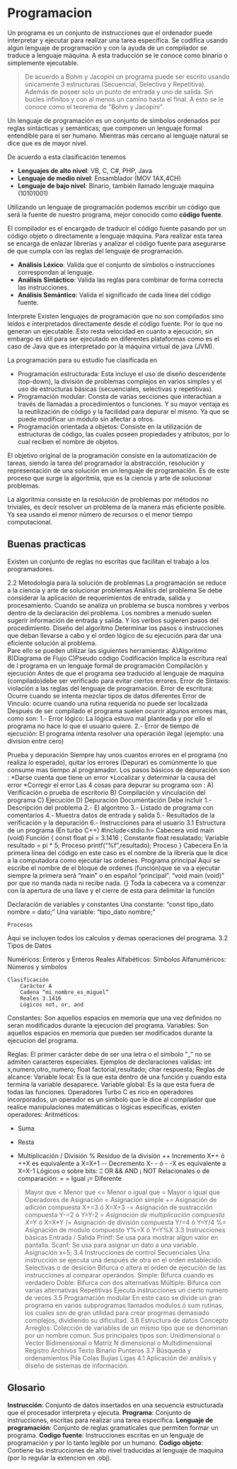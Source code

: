 # Programacion

Un programa es un conjunto de instrucciones que el ordenador puede interpretar y ejecutar para realizar una tarea específica. Se codifica usando algún lenguaje de programación y con la ayuda de un compilador se traduce a lenguaje máquina. A esta traducción se le conoce como binario o simplemente ejecutable.

> De acuerdo a Bohm y Jacopini un programa puede ser escrito usando únicamente 3 estructuras (Secuencial, Selectiva y Repetitiva). Además de poseer solo un punto de entrada y uno de salida. Sin bucles infinitos y con al menos un camino hasta el final. A esto se le conoce como el teorema de "Bohm y Jacopini".

Un lenguaje de programación es un conjunto de símbolos ordenados por reglas sintácticas y semánticas; que componen un lenguaje formal entendible para el ser humano. Mientras más cercano al lenguaje natural se dice que es de mayor nivel. 

De acuerdo a esta clasificación tenemos
- **Lenguajes de alto nivel**: VB, C, C#, PHP, Java
- **Lenguaje de medio nivel**: Ensamblador (MOV 1AX,4CH)
- **Lenguaje de bajo nivel**: Binario, también llamado lenguaje maquina (10101001)


Utilizando un lenguaje de programación podemos escribir un código que será la fuente de nuestro programa, mejor conocido como **código fuente**.

El compilador es el encargado de traducir el código fuente pasando por un código objeto o directamente a lenguaje máquina. Para realizar esta tarea se encarga de enlazar librerías y analizar el código fuente para asegurarse de que cumpla con las reglas del lenguaje de programación.
- **Análisis Léxico**: Valida que el conjunto de símbolos o instrucciones correspondan al lenguaje.
- **Análisis Sintáctico**: Valida las reglas para combinar de forma correcta las instrucciones.
- **Análisis Semántico**: Valida el significado de cada línea del código fuente.

Interprete
Existen lenguajes de programación que no son compilados sino leídos e interpretados directamente desde el código fuente. Por lo que no generan un ejecutable. Esto resta velocidad en cuanto a ejecución, sin embargo es útil para ser ejecutado en diferentes plataformas como es el caso de Java que es interpretado por la máquina virtual de java (JVM).

La programación para su estudio fue clasificada en 
- Programación estructurada: Esta incluye el uso de diseño descendente (top-down), la división de problemas complejos en varios simples y el uso de estructuras básicas (secuenciales, selectivas y repetitivas).
- Programación modular: Consta de varias secciones que interactúan a través de llamadas a procedimientos o funciones. Y su mayor ventaja es la reutilización de código y la facilidad para depurar el mismo. Ya que se puede modificar un módulo sin afectar a otros.
- Programación orientada a objetos: Consiste en la utilización de estructuras de código, las cuales poseen propiedades y atributos; por lo cual reciben el nombre de objetos.

El objetivo original de la programación consiste en la automatización de tareas, siendo la tarea del programador la abstracción, resolución y representación de una solución en un lenguaje de programación. Es de este proceso que surge la algoritmia, que es la ciencia y arte de solucionar problemas.

La algoritmia consiste en la resolución de problemas por métodos no triviales, es decir resolver un problema de la manera más eficiente posible. Ya sea usando el menor número de recursos o el menor tiempo computacional.

## Buenas practicas

Existen un conjunto de reglas no escritas que facilitan el trabajo a los programadores.



2.2 Metodología para la solución de problemas
	La programación se reduce a la ciencia y arte de solucionar problemas
	Análisis del problema
Se debe considerar la aplicación de requerimientos de entrada, salida y procesamiento.
Cuando se analiza un problema se busca nombres y verbos dentro de la declaración del problema.
Los nombres a menudo suelen sugerir información de entrada y salida.
Y los verbos sugieren pasos del procedimiento.
	Diseño del algoritmo
Determinar los pasos o instrucciones que deban llevarse a cabo y el orden lógico de su ejecución para dar una eficiente solución al problema.	
Pare ello se pueden utilizar las siguientes herramientas:
A)Algoritmo
B)Diagrama de Flujo
C)Pseudo código
Codificación
	Implica la escritura real de l programa en un lenguaje formal de programación
	Compilación y ejecución
Antes de que el programa sea traducido al lenguaje de maquina (compilado)debe ser verificado para evitar ciertos errores.
Error de Sintaxis: violación a las reglas del lenguaje de programación.
Error de escritura: Ocurre cuando se intenta mezclar tipos de datos diferentes
Error de Vinculo: ocurre cuando una rutina requerida no puede ser localizada
Después de ser compilado el programa suelen ocurrir algunos errores mas, como son:
1.- Error lógico: La lógica estuvo mal planteada y por ello el programa no hace lo que el usuario quiere.
2.- Error de tiempo de ejecución: El programa intenta resolver una operación ilegal 
(ejemplo: una division entre cero)
	


Prueba y depuración
Siempre hay unos cuantos errores en el programa (no realiza lo esperado), quitar los errores (Depurar) es comúnmente lo que consume mas tiempo al programador.
Los pasos básicos de depuración son :
*Darse cuenta que tiene un error
*Localizar y determinar la causa del error
*Corregir el error
Las 4 cosas para depurar su programa son :
A) Verificación o prueba de escritorio
B) Compilación y vinculación del programa
C) Ejecución
D) Depuración 
	Documentación
	Debe incluir
	1.- Descripción del problema
		2.- El algoritmo 
	3.- Listado de programa con comentarios
		4.- Muestra datos de entrada y salida
	5.- Resultados de la verificación y la depuración
	6.- Instrucciones para el usuario
3.1 Estructura de un programa (En turbo C++)
	#include<stdio.h>    Cabecera 
void main (void) Función
{
const float pi = 3.1416 ; Constante
float resulatado; Variable
resultado = pi * 5; Proceso
printf(“%f”,resultado); Proceso
}
Cabecera
En la primera línea del código en este caso es el nombre de la librería que le dice a la computadora como ejecutar las ordenes.
Programa principal
Aquí se escribe el nombre de el bloque de ordenes (función)que se va a ejecutar siempre la primera será “main” o en español “principal”.
“void main (void)” por que no manda nada ni recibe nada.
{}
Toda la cabecera va a comenzar con la apertura de una llave y el cierre de esta para delimitar la función
	

Declaración de variables y constantes
Una constante: “const tipo_dato nombre =  dato;”
Una variable: “tipo_dato nombre;”


	Procesos
Aqui se incluyen todos los calculos y demas operaciones del programa.
3.2 Tipos de Datos

Numéricos: Enteros y Enteros Reales
	Alfabéticos: Símbolos
	Alfanuméricos: Números y símbolos	

	Clasificación
		Carácter A
		Cadena “mi_nombre_es_miguel”
		Reales 3.1416
		Lógicos not, or, and
Constantes: Son aquellos espacios en memoria que una vez definidos no seran modificados durante la ejecucion del programa.
Variables: Son aquellos espacios en memoria que pueden ser modificados durante la ejecucion del programa.

Reglas: El primer carácter debe de ser una letra o el símbolo ”_” no se admiten caracteres especiales.
		Ejemplos de declaraciones validas:
			int x,numero,otro_numero;
		float factorial,resultado;
			char respuesta;
		Reglas de alcance:
Variable local: Es la que esta dentro de una función y cuando esta termina la variable desaparece.
Variable global: Es la que esta fuera de todas las funciones.
	Operadores 
Turbo C es rico en operadores incorporados, un operador es un símbolo que le dice al compilador que realice manipulaciones matemáticas o lógicas especificas, existen operadores:
Aritméticos:
+ Suma
- Resta
* Multiplicación
/ División 
% Residuo de la división
++ Incremento X++ ó ++X es equivalente a X=X+1
-- Decremento X- - ó - -X es equivalente a X=X-1
Lógicos o sobre bits:
	¦¦ OR
	&& AND
	¡ NOT
Relacionales o de comparación:
= = Igual
¡= Diferente
> Mayor que 
< Menor que
<= Menor o igual que
>= Mayor o igual que
		Operadores de Asignación 
		= Asignación simple
		+= Asignación de adición compuesta X+=3 ó X=X+3
		-= Asignación de sustracción compuesta Y-=2 ó Y=Y-2
	*= Asignación de multiplicación compuesta X*=Y ó X=X*Y
	/= Asignación de división compuesta Y/=4 ó Y=Y/4
	%= Asignación de modulo compuesto Y%=X ó Y=Y%X
3.3 Instrucciones básicas 
	Entrada / Salida 
	Printf: Se usa para mostrar algun valor en pantalla.
	Scanf: Se usa para asignar un dato a una variable.
	Asignación x=5;
3.4 Instrucciones de control
	Secuenciales
Una instrucción se ejecuta una después de otra en el orden establecido.
	Selectivas o de desicion 
Bifurca o altera el orden de ejecución de las instrucciones al comparar operándos.
		Simple: Bifurca cuando es verdadero
		Doble: Bifurca con dos alternativas
		Múltiple: Bifurca con varias alternativas
	Repetitivas
	Ejecuta instrucciones un cierto numero de veces
3.5 Programación modular
En este caso se divide un gran programa en varios subprogramas llamados modulos ó sum rutinas, los cuales son de gran utilidad para crear progrmas demasiado complejos, dividiendo su dificultad.
3.6 Estructura de datos
	Concepto
Arreglos: Colección de variables de un mismo tipo que se denominan por un nombre comun.
Sus principales tipos son:     Unidimensional o Vector
Bidimensional o Matriz
N dimensional o Multidimensional
	Registro
	Archivos
		Texto
		Binario
	Punteros
3.7 Búsqueda y ordenamientos
	Pila
	Colas
	Bujías
	Ligas
4.1 Aplicación del análisis y diseño de sistemas de información.

 

## Glosario

**Instrucción**: Conjunto de datos insertados en una secuencia estructurada que el procesador interpreta y ejecuta.
**Programa**: Conjunto de instrucciones, escritas para realizar una tarea especifica.
**Lenguaje de programación**: Conjunto de reglas gramaticales que permiten formar un programa.
**Codigo fuente**: Instrucciones escritas en un lenguaje de programación y por lo tanto legible por un humano.
**Codigo objeto**: Contiene las instrucciones de alto nivel traducidas al lenguaje de maquina (por lo regular la extencion en .obj).


